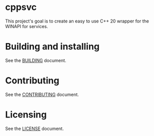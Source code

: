 # cppsvc

This project's goal is to create an easy to use C++ 20 wrapper for the WINAPI for services.

# Building and installing

See the [BUILDING](BUILDING.md) document.

# Contributing

See the [CONTRIBUTING](CONTRIBUTING.md) document.

# Licensing

See the [LICENSE](LICENSE) document.

<!--
Please go to https://choosealicense.com/ and choose a license that fits your
needs. GNU GPLv3 is a pretty nice option ;-)
-->

